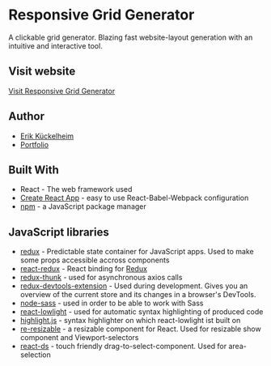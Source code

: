# Responsive Grid Generator

A clickable grid generator. Blazing fast website-layout generation with an intuitive and interactive tool.

## Visit website

[Visit Responsive Grid Generator](https://responsive-grid-generator.netlify.com/)

## Author

- [Erik Kückelheim](https://github.com/kueckelheim)
- [Portfolio](https://erik-kueckelheim.com/)

## Built With

- React - The web framework used
- [Create React App](https://github.com/facebook/create-react-app) - easy to use React-Babel-Webpack configuration
- [npm](https://github.com/npm/cli) - a JavaScript package manager

## JavaScript libraries

- [redux](https://github.com/reduxjs/redux) - Predictable state container for JavaScript apps. Used to make some props accessible accross components
- [react-redux](https://github.com/reduxjs/react-redux) - React binding for [Redux](https://github.com/reduxjs/redux)
- [redux-thunk](https://github.com/reduxjs/redux-thunk) - used for asynchronous axios calls
- [redux-devtools-extension](https://github.com/zalmoxisus/redux-devtools-extension) - Used during development. Gives you an overview of the current store and its changes in a browser's DevTools.
- [node-sass](https://github.com/sass/node-sass) - used in order to be able to work with Sass
- [react-lowlight](https://github.com/rexxars/react-lowlight) - used for automatic syntax highlighting of produced code
- [highlight.js](https://highlightjs.org/) - syntax highlighter on which react-lowlight ist built on
- [re-resizable](https://github.com/bokuweb/re-resizable) - a resizable component for React. Used for resizable show component and Viewport-selectors
- [react-ds](https://github.com/aurbano/react-ds) - touch friendly drag-to-select-component. Used for area-selection
